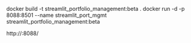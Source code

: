 docker build -t streamlit_portfolio_management:beta .
docker run -d -p 8088:8501 --name streamlit_port_mgmt streamlit_portfolio_management:beta

http://<ip-of-wsl2>:8088/